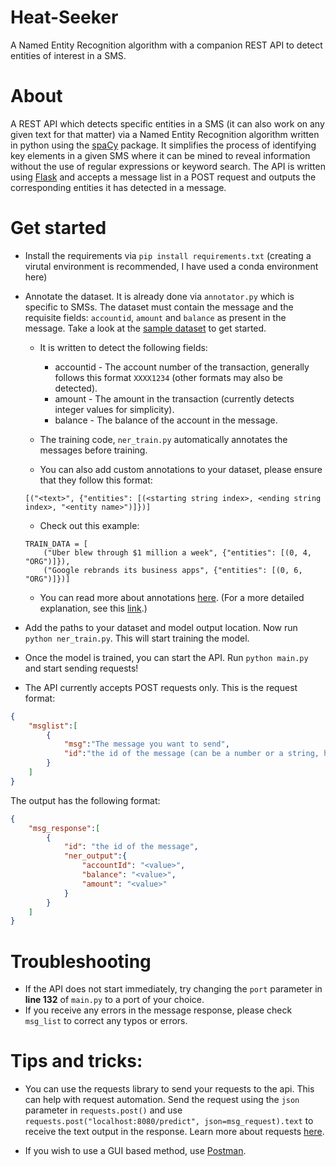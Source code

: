 # Heat-Seeker
A Named Entity Recognition algorithm with a companion REST API to detect entities of interest in a SMS. 


# About
A REST API which detects specific entities in a SMS (it can also work on any given text for that matter) via a Named Entity Recognition algorithm written in python using the [spaCy](https://spacy.io/) package. It simplifies the process of identifying key elements in a given SMS where it can be mined to reveal information without the use of regular expressions or keyword search. The API is written using [Flask](https://flask.palletsprojects.com/en/1.1.x/) and accepts a message list in a POST request and outputs the corresponding entities it has detected in a message.


# Get started
- Install the requirements via ```pip install requirements.txt```
(creating a virutal environment is recommended, I have used a conda environment here)

- Annotate the dataset. It is already done via ```annotator.py``` which is specific to SMSs. The dataset must contain the message and the requisite fields: `accountid`, `amount` and `balance` as present in the message. Take a look at the [sample dataset](https://github.com/bhargav1000/Heat-Seeker/blob/master/sample_dataset.csv) to get started.
	- It is written to detect the following fields:
		- accountid - The account number of the transaction, generally follows this format `XXXX1234` (other formats may also be detected).
		- amount - The amount in the transaction (currently detects integer values for simplicity).
		- balance - The balance of the account in the message.

	- The training code, ```ner_train.py``` automatically annotates the messages before training.

	- You can also add custom annotations to your dataset, please ensure that they follow this format:
	```
	[("<text>", {"entities": [(<starting string index>, <ending string index>, "<entity name>")]})]
	```

	- Check out this example:
	```
	TRAIN_DATA = [
        ("Uber blew through $1 million a week", {"entities": [(0, 4, "ORG")]}),
        ("Google rebrands its business apps", {"entities": [(0, 6, "ORG")]})]
	```

	- You can read more about annotations [here](https://spacy.io/usage/training#training-simple-style).
	(For a more detailed explanation, see this [link](https://spacy.io/api/annotation#named-entities).)


- Add the paths to your dataset and model output location.
Now run ```python ner_train.py```. This will start training the model.


- Once the model is trained, you can start the API.
Run ```python main.py``` and start sending requests!


- The API currently accepts POST requests only. 
This is the request format:
```json
{
	"msglist":[
		{
			"msg":"The message you want to send",
			"id":"the id of the message (can be a number or a string, helps you keep track of the message)"
		}
	] 
}
```

The output has the following format:
```json
{
	"msg_response":[
		{
			"id": "the id of the message",
			"ner_output":{
				"accountId": "<value>",
				"balance": "<value>",
				"amount": "<value>"
			}
		}
	]
}
```



# Troubleshooting
- If the API does not start immediately, try changing the `port` parameter in **line 132** of `main.py` to a port of your choice.
- If you receive any errors in the message response, please check `msg_list` to correct any typos or errors.   


# Tips and tricks:
- You can use the requests library to send your requests to the api. This can help with request automation. 
Send the request using the `json` parameter in `requests.post()` and use ```requests.post("localhost:8080/predict", json=msg_request).text``` to receive the text output in the response. Learn more about requests [here](https://requests.readthedocs.io/en/master/).

- If you wish to use a GUI based method, use [Postman](https://www.postman.com/).



